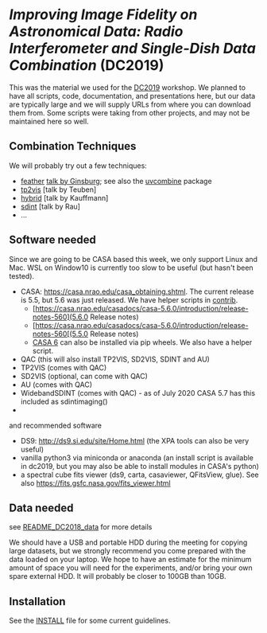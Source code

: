 # *Improving Image Fidelity on Astronomical Data: Radio Interferometer and Single-Dish Data Combination* (DC2019)

This was the material we used for the
[DC2019](https://www.lorentzcenter.nl/lc/web/2019/1179/info.php3?wsid=1179&venue=Oort)
workshop. We planned to have all scripts, code, documentation, and presentations here,
but our data are typically large and we will supply URLs from where you can download them
from. Some scripts were taking from other projects, and may not be maintained here so well.

## Combination Techniques

We will probably try out a few techniques:

   * [feather](https://casa.nrao.edu/casadocs/casa-5.4.1/image-combination/feather) [talk by Ginsburg](https://keflavich.github.io/talks/FeatheringPresentation/FeatheringPresentation.slides.html?transition=fast); see also the [uvcombine](https://github.com/radio-astro-tools/uvcombine/) package
   * [tp2vis](https://github.com/tp2vis/distribute) [talk by Teuben]
   * [hybrid](https://sites.google.com/site/jenskauffmann/research-notes/adding-zero-spa) [talk by Kauffmann]
   * [sdint](https://github.com/urvashirau/WidebandSDINT) [talk by Rau]
   * ...

## Software needed

Since we are going to be CASA based this week, we only support Linux and Mac.
WSL on Window10 is currently too slow to be useful (but hasn't been tested).

   * CASA: https://casa.nrao.edu/casa_obtaining.shtml. The current release is 5.5, but 5.6 was just released. We have helper scripts
     in [contrib](contrib). 
      * [https://casa.nrao.edu/casadocs/casa-5.6.0/introduction/release-notes-560](5.6.0 Release notes)
      * [https://casa.nrao.edu/casadocs/casa-5.6.0/introduction/release-notes-560[(5.5.0 Release notes)
      * [CASA 6](https://science.nrao.edu/enews/casa_008/) can also be installed via pip wheels. We also have a helper script.
   * QAC (this will also install TP2VIS, SD2VIS, SDINT and AU)
   * TP2VIS (comes with QAC)
   * SD2VIS (optional, can come with QAC)
   * AU (comes with QAC)
   * WidebandSDINT (comes with QAC) - as of July 2020 CASA 5.7 has this included as sdintimaging()
   * 

and recommended software

   * DS9: http://ds9.si.edu/site/Home.html (the XPA tools can also be very useful)
   * vanilla python3 via miniconda or anaconda (an install script is available in dc2019, but you may also be able to install modules
     in CASA's python)
   * a spectral cube fits viewer (ds9, carta, casaviewer, QFitsView, glue). See also https://fits.gsfc.nasa.gov/fits_viewer.html

## Data needed

see [README_DC2018_data](data/README_DC2019_data) for more details

We should have a USB and portable HDD during the meeting for copying large datasets, but
we strongly recommend you come prepared with the data loaded on your laptop. We hope to have an estimate for the minimum amount
of space you will need for the experiments, and/or bring your own spare external HDD. It will probably be closer to 100GB than 10GB.

## Installation

See the [INSTALL](INSTALL) file for some current guidelines.
